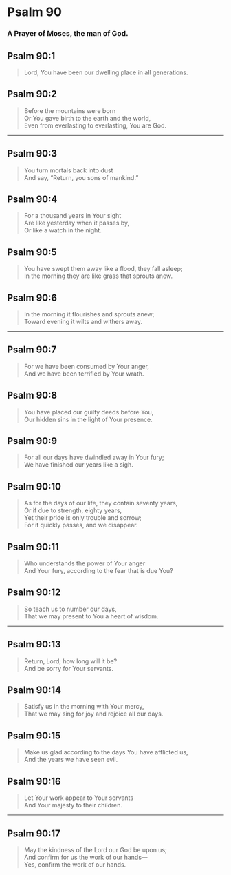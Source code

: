 # Psalm 90

### A Prayer of Moses, the man of God.

## Psalm 90:1

> Lord, You have been our dwelling place in all generations.

## Psalm 90:2

> Before the mountains were born  
> Or You gave birth to the earth and the world,  
> Even from everlasting to everlasting, You are God.

---

## Psalm 90:3

> You turn mortals back into dust  
> And say, “Return, you sons of mankind.”

## Psalm 90:4

> For a thousand years in Your sight  
> Are like yesterday when it passes by,  
> Or like a watch in the night.

## Psalm 90:5

> You have swept them away like a flood, they fall asleep;  
> In the morning they are like grass that sprouts anew.

## Psalm 90:6

> In the morning it flourishes and sprouts anew;  
> Toward evening it wilts and withers away.

---

## Psalm 90:7

> For we have been consumed by Your anger,  
> And we have been terrified by Your wrath.

## Psalm 90:8

> You have placed our guilty deeds before You,  
> Our hidden sins in the light of Your presence.

## Psalm 90:9

> For all our days have dwindled away in Your fury;  
> We have finished our years like a sigh.

## Psalm 90:10

> As for the days of our life, they contain seventy years,  
> Or if due to strength, eighty years,  
> Yet their pride is only trouble and sorrow;  
> For it quickly passes, and we disappear.

## Psalm 90:11

> Who understands the power of Your anger  
> And Your fury, according to the fear that is due You?

## Psalm 90:12

> So teach us to number our days,  
> That we may present to You a heart of wisdom.

---

## Psalm 90:13

> Return, Lord; how long will it be?  
> And be sorry for Your servants.

## Psalm 90:14

> Satisfy us in the morning with Your mercy,  
> That we may sing for joy and rejoice all our days.

## Psalm 90:15

> Make us glad according to the days You have afflicted us,  
> And the years we have seen evil.

## Psalm 90:16

> Let Your work appear to Your servants  
> And Your majesty to their children.

---

## Psalm 90:17

> May the kindness of the Lord our God be upon us;  
> And confirm for us the work of our hands—  
> Yes, confirm the work of our hands.
